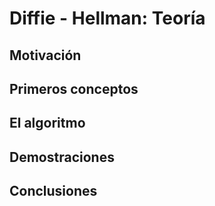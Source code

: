 <!-- #region -->
# Diffie - Hellman: Teoría

## Motivación


## Primeros conceptos


## El algoritmo


## Demostraciones


## Conclusiones
<!-- #endregion -->
